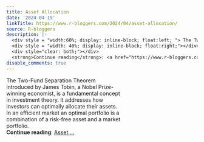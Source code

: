 ```yaml
---
title: Asset Allocation
date: '2024-04-19'
linkTitle: https://www.r-bloggers.com/2024/04/asset-allocation/
source: R-bloggers
description: |-
  <div style = "width:60%; display: inline-block; float:left; "> The Two-Fund Separation Theorem introduced by James Tobin, a Nobel Prize-winning economist, is a fundamental concept in investment theory. It addresses how investors can optimally allocate their assets. In an efficient market an optimal portfolio is a combination of a risk-free asset and a market portfolio.</div>
  <div style = "width: 40%; display: inline-block; float:right;"></div>
  <div style="clear: both;"></div>
  <strong>Continue reading</strong>: <a href="https://www.r-bloggers.com/2024/04/asset-allocation/">Asset ...
disable_comments: true
---
```

<div style = "width:60%; display: inline-block; float:left; "> The Two-Fund Separation Theorem introduced by James Tobin, a Nobel Prize-winning economist, is a fundamental concept in investment theory. It addresses how investors can optimally allocate their assets. In an efficient market an optimal portfolio is a combination of a risk-free asset and a market portfolio.</div>
<div style = "width: 40%; display: inline-block; float:right;"></div>
<div style="clear: both;"></div>
<strong>Continue reading</strong>: <a href="https://www.r-bloggers.com/2024/04/asset-allocation/">Asset ...